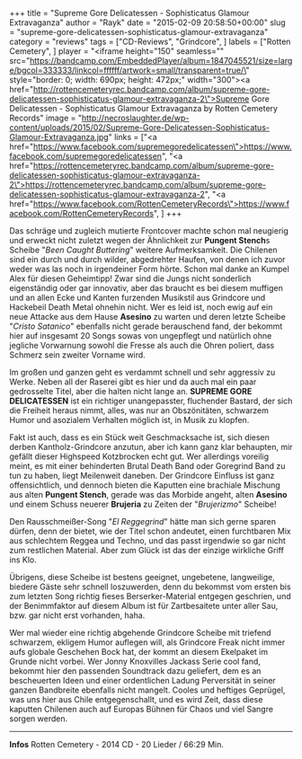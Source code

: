 +++
title = "Supreme Gore Delicatessen - Sophisticatus Glamour Extravaganza"
author = "Rayk"
date = "2015-02-09 20:58:50+00:00"
slug = "supreme-gore-delicatessen-sophisticatus-glamour-extravaganza"
category = "reviews"
tags = ["CD-Reviews", "Grindcore", ]
labels = ["Rotten Cemetery", ]
player = "<iframe height=\"150\" seamless=\"\" src=\"https://bandcamp.com/EmbeddedPlayer/album=1847045521/size=large/bgcol=333333/linkcol=ffffff/artwork=small/transparent=true/\" style=\"border: 0; width: 690px; height: 472px;\" width=\"300\"><a href=\"http://rottencemeteryrec.bandcamp.com/album/supreme-gore-delicatessen-sophisticatus-glamour-extravaganza-2\">Supreme Gore Delicatessen - Sophisticatus Glamour Extravaganza by Rotten Cemetery Records</a></iframe>"
image = "http://necroslaughter.de/wp-content/uploads/2015/02/Supreme-Gore-Delicatessen-Sophisticatus-Glamour-Extravaganza.jpg"
links = ["<a href=\"https://www.facebook.com/supremegoredelicatessen\">https://www.facebook.com/supremegoredelicatessen</a>", "<a href=\"https://rottencemeteryrec.bandcamp.com/album/supreme-gore-delicatessen-sophisticatus-glamour-extravaganza-2\">https://rottencemeteryrec.bandcamp.com/album/supreme-gore-delicatessen-sophisticatus-glamour-extravaganza-2</a>", "<a href=\"https://www.facebook.com/RottenCemeteryRecords\">https://www.facebook.com/RottenCemeteryRecords</a>", ]
+++

Das schräge und zugleich mutierte Frontcover machte schon mal neugierig und erweckt nicht zuletzt wegen der Ähnlichkeit zur **Pungent Stench**s Scheibe "_Been Caught Buttering_" weitere Aufmerksamkeit. Die Chilenen sind ein durch und durch wilder, abgedrehter Haufen, von denen ich zuvor weder was las noch in irgendeiner Form hörte. Schon mal danke an Kumpel Alex für diesen Geheimtipp! Zwar sind die Jungs nicht sonderlich eigenständig oder gar innovativ, aber das braucht es bei diesem muffigen und an allen Ecke und Kanten furzenden Musikstil aus Grindcore und Hackebeil Death Metal ohnehin nicht. Wer es leid ist, noch ewig auf ein neue Attacke aus dem Hause **Asesino** zu warten und deren letzte Scheibe "_Cristo Satanico_" ebenfalls nicht gerade berauschend fand, der bekommt hier auf insgesamt 20 Songs sowas von ungepflegt und natürlich ohne jegliche Vorwarnung sowohl die Fresse als auch die Ohren poliert, dass Schmerz sein zweiter Vorname wird.

Im großen und ganzen geht es verdammt schnell und sehr aggressiv zu Werke. Neben all der Raserei gibt es hier und da auch mal ein paar gedrosselte Titel, aber die halten nicht lange an. **SUPREME GORE DELICATESSEN** ist ein richtiger unangepasster, fluchender Bastard, der sich die Freiheit heraus nimmt, alles, was nur an Obszönitäten, schwarzem Humor und asozialem Verhalten möglich ist, in Musik zu klopfen.

Fakt ist auch, dass es ein Stück weit Geschmacksache ist, sich diesen derben Kantholz-Grindcore anzutun, aber ich kann ganz klar behaupten, mir gefällt dieser Highspeed Kotzbrocken echt gut. Wer allerdings voreilig meint, es mit einer behinderten Brutal Death Band oder Goregrind Band zu tun zu haben, liegt Meilenweit daneben. Der Grindcore Einfluss ist ganz offensichtlich, und dennoch bieten die Kaputten eine brachiale Mischung aus alten **Pungent Stench**, gerade was das Morbide angeht, alten **Asesino** und einem Schuss neuerer **Brujeria** zu Zeiten der "_Brujerizmo_" Scheibe!

Den Rausschmeißer-Song "_El Reggegrind_" hätte man sich gerne sparen dürfen, denn der bietet, wie der Titel schon andeutet, einen furchtbaren Mix aus schlechtem Reggea und Techno, und das passt irgendwie so gar nicht zum restlichen Material. Aber zum Glück ist das der einzige wirkliche Griff ins Klo.

Übrigens, diese Scheibe ist bestens geeignet, ungebetene, langweilige, biedere Gäste sehr schnell loszuwerden, denn du bekommst vom ersten bis zum letzten Song richtig fieses Berserker-Material entgegen geschrien, und der Benimmfaktor auf diesem Album ist für Zartbesaitete unter aller Sau, bzw. gar nicht erst vorhanden, haha.

Wer mal wieder eine richtig abgehende Grindcore Scheibe mit triefend schwarzem, ekligem Humor auflegen will, als Grindcore Freak nicht immer aufs globale Geschehen Bock hat, der kommt an diesem Ekelpaket im Grunde nicht vorbei. Wer Jonny Knoxvilles Jackass Serie cool fand, bekommt hier den passenden Soundtrack dazu geliefert, dem es an bescheuerten Ideen und einer ordentlichen Ladung Perversität in seiner ganzen Bandbreite ebenfalls nicht mangelt. Cooles und heftiges Geprügel, was uns hier aus Chile entgegenschallt, und es wird Zeit, dass diese kaputten Chilenen auch auf Europas Bühnen für Chaos und viel Sangre sorgen werden.





---
**Infos**
Rotten Cemetery - 2014
CD - 20 Lieder / 66:29 Min.
